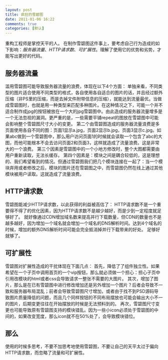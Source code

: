 ```yaml
---
layout: post
title: 疯狂的雪碧图
date: 2011-01-06 16:22
comments: true
categories: [默认]
---
```

重构工程师是掌控天平的人。
在制作雪碧图这件事上，要考虑自己行为造成的如下影响：<em>服务器流量</em>、<em>HTTP请求数</em>、<em>可扩展性</em>。理解了使用它的优势和劣势，才能写出更好的代码。
<h2>服务器流量</h2>
滥用雪碧图可能导致服务器流量的浪费，体现在以下4个方面：
单独来看，不同类型的图片适合使用不同类型的格式，各自使用各自适合的图片的话，并且经过额外压缩（非PS里的压缩，而是去掉文件附带信息的压缩），就能达到流量最优。当做成雪碧图时，也就是用一种类型来匹配多种图片。在这种情况之下，可能一个并不适合制作成jpg的按钮被放在一个大的jpg雪碧图中。由此造成的服务器流量增多是一个无法忽视的漏洞。更严重的是，一些需要平铺repeat的图放在雪碧图中可能会影响整个雪碧图尺寸大小的变更。
第二个由雪碧图造成的服务器流量浪费是多页面使用各自不同的图：页面1显示a.jpg，页面2显示b.jpg，页面3显示c.jpg。如果abc做到一个雪碧图中，那么用户访问页面1的时候就会读取一个包含了abc的大图，而他可能根本不会去访问页面2和页面3，这样就造成了流量浪费。这是非常大的一个浪费。
第三个因素是雪碧图中的一个小地方修改时，整个大图都需要由用户重新读取，无法长缓存。
第四个因素是：模块之间是耦合较低的，这是理想的、我们希望看到的情况。但通过雪碧图我们把几个模块连接在一起了：当一个模块弃用或者修改之后，模块的图片还在雪碧图之中，而雪碧图仍然在线上通过其他模块被用户读取。这就造成了流量浪费。
<h2>HTTP请求数</h2>
雪碧图能减少HTTP请求数，以此获得的利益被高估了：
HTTP请求数不是一个重要得不得了的优化因素，因为HTTP请求数不是越少越好，而是少到一定程度就足够好了。
就好像通过CDN增加域名数来提高并行下载数量，但CDN的数量也不是越多越好，因为增加一个域名就会增加一个域名的DNS解析时间。达到4个域名的时候，增加的额外DNS解析时间可能会完全抵消掉并行下载带来的好处。
足够好就够了。
<h2>可扩展性</h2>
雪碧图对扩展性造成的干扰体现在下面几点：
首先，降低了了组件独立性。如果希望在一个子页中调用首页的一个vip按钮，那么就必须做一个担心：担心子页中引用改模块的html或者css会导致请求一整张不需要的大图片。
其次，增加了图片，那么是在已有雪碧图中进行修改增加还是另外增加一个图片？后者会导致不一致和服务器布局混乱；前者会导致雪碧图尺寸增加，或者由于找不到PSD源码导致图片质量降低的问题，而且几个同样按钮的不同布局摆放也可能会输出大小不一的图片，后期变更往往在开始摆放的时候是无法预料到的。
再次，雪碧图尺寸变更也可能导致原有雪碧图支持的模块错乱。因为一些小icon必须处于雪碧图的中间的，如果改变宽度，那么icon就不在50%处了，会导致模块错位。
<h2>那么</h2>
使用的时候多思考，不要不加思考地使用雪碧图，不要让自己的天平太过于偏向HTTP请求数，而忽略了流量和可扩展性。
